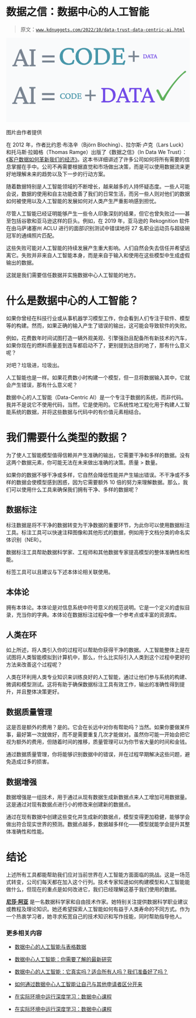 # 数据之信：数据中心的人工智能

> 原文：[`www.kdnuggets.com/2022/10/data-trust-data-centric-ai.html`](https://www.kdnuggets.com/2022/10/data-trust-data-centric-ai.html)

![数据之信：数据中心的人工智能](img/110fb4afa46f2a6f68872285b52e0881.png)

图片由作者提供

在 2012 年，作者比约恩·布洛辛（Björn Bloching）、拉尔斯·卢克（Lars Luck）和托马斯·拉姆格（Thomas Ramge）出版了《数据之信》（In Data We Trust）：[《客户数据如何革新我们的经济》](https://www.amazon.co.uk/Data-We-Trust-Customer-Revolutionising/dp/1408179512)。这本书详细讲述了许多公司如何将所有需要的信息掌握在手中。公司不再需要根据直觉和市场做出决策，而是可以使用数据流来更好地理解未来的趋势以及下一步的行动方案。

随着数据特别是人工智能领域的不断增长，越来越多的人持怀疑态度。一些人可能会说，数据的使用和自主功能改善了我们的日常生活，而另一些人则对他们的数据如何被使用以及人工智能的发展如何对人类产生严重影响感到担忧。

尽管人工智能已经证明能够产生一些令人印象深刻的结果，但它也曾失败过——甚至包括谷歌和亚马逊这样的巨头。例如，在 2019 年，亚马逊的 Rekognition 软件在由马萨诸塞州 ACLU 进行的面部识别测试中错误地将 27 名职业运动员与超级碗冠军的通缉照片匹配。

这些失败可能对人工智能的持续发展产生重大影响。人们自然会失去信任并希望远离它。失败并非来自人工智能本身，而是来自于输入和使用在这些模型中生成虚假输出的数据。

这就是我们需要信任数据并实施数据中心人工智能的地方。

# 什么是数据中心的人工智能？

如果你曾经在科技行业或从事机器学习模型工作，你会看到人们专注于软件、模型等的构建。然而，如果正确的输入产生了错误的输出，这可能会导致软件的失败。

例如，花费数年时间试图打造一辆外观美观、引擎强劲且配备所有新技术的汽车，如果你现在的燃料质量差到连车都启动不了，更别提到达目的地了，那有什么意义呢？

对吧？垃圾进，垃圾出。

人工智能也是一样。如果花费数小时构建一个模型，但一旦将数据输入其中，它就会产生错误，那有什么意义呢？

数据中心的人工智能（Data-Centric AI）是一个专注于数据的系统，而非代码。我并不是说它不使用代码，当然，它是使用的。它系统性地工程化用于构建人工智能系统的数据，并将这些数据与代码中的有价值元素相结合。

# 我们需要什么类型的数据？

为了使人工智能模型值得信赖并产生准确的输出，它需要干净和多样的数据。没有这两个数据元素，你可能无法在未来做出准确的决策。质量 > 数量。

如果你的数据不够干净或多样，它自然会降低性能并产生输出错误。不干净或不多样的数据会使模型感到困惑，因为它需要额外 10 倍的努力来理解数据。那么，我们可以使用什么工具来确保我们拥有干净、多样的数据呢？

## 数据标注

标注数据是将不干净的数据转变为干净数据的重要环节，为此你可以使用数据标注工具。标注工具可以快速注释图像和其他形式的数据，例如用于文档分类的命名实体识别（NER）。

数据标注工具帮助数据科学家、工程师和其他数据专家提高模型的整体准确性和性能。

标签工具可以且建议与下述本体论相关联使用。

## 本体论

拥有本体论。本体论是对信息系统中符号意义的规范说明。它是一个定义的虚拟目录，充当你的字典。本体论在数据标注过程中像一个参考点或丰富的资源库。

## 人类在环

如上所述，将人类引入你的过程可以帮助你获得干净的数据。人工智能整体上是在试图将人类智能模拟到计算机中，那么，什么比实际引入人类到这个过程中更好的方法来改善这个过程呢？

人类在环利用人类专业知识来训练良好的人工智能，通过让他们参与系统的构建、微调和模型测试。这将有助于确保数据标注工具有效工作，输出的准确性得到提升，并且整体决策更好。

## 数据质量管理

这是否是额外的费用？是的。它会在长远中对你有帮助吗？当然。如果你要做某件事，最好第一次就做好，而不是需要重复几次才能做对。虽然你可能一开始会把它视为额外的费用，但随着时间的推移，质量管理可以为你节省大量的时间和金钱。

通过数据质量管理，你将能够识别数据中的错误，并在过程早期解决这些问题，避免造成过多的损害。

## 数据增强

数据增强是一组技术，用于通过从现有数据生成新数据点来人工增加可用数据量。这是通过对现有数据点进行小的修改来创建新的数据点。

通过在现有数据中创建这些变化并生成新的数据点，模型变得更加稳健，能够学会做出符合现实世界的预测。数据点越多，数据越多样化——模型就能学会提升其整体准确性和性能。

# 结论

上述所有工具都能帮助我们应对当前世界在人工智能方面面临的挑战。这是一场范式转变，公司们每天都在加入这个行列。技术专家知道如何构建模型和人工智能能做什么，但现在的重点是如何改进它，我们已经理解这基于我们使用的数据。

**[尼莎·阿亚](https://www.linkedin.com/in/nisha-arya-ahmed/)** 是一名数据科学家和自由技术作家。她特别关注提供数据科学职业建议或教程及理论知识。她还希望探索人工智能如何有益于人类寿命的不同方式。作为一个热衷学习者，她寻求拓宽自己的技术知识和写作技能，同时帮助指导他人。

### 更多相关内容

+   [数据中心的人工智能与表格数据](https://www.kdnuggets.com/2022/09/datacentric-ai-tabular-data.html)

+   [数据中心人工智能：你需要了解的最新研究](https://www.kdnuggets.com/2022/02/datacentric-ai-latest-research-need-know.html)

+   [数据中心的人工智能：它真实吗？适合所有人吗？我们准备好了吗？](https://www.kdnuggets.com/2022/03/data-centric-ai-real-everyone-ready.html)

+   [如何通过数据中心人工智能让自己与其他申请者区分开来](https://www.kdnuggets.com/2022/12/set-apart-applicants-datacentric-ai.html)

+   [在实际环境中运行深度学习：数据中心课程](https://www.kdnuggets.com/2022/04/corise-deep-learning-wild-data-centric-course.html)

+   [在实际环境中运行深度学习：数据中心课程](https://www.kdnuggets.com/2022/11/corise-deep-learning-wild-data-centric-course.html)
